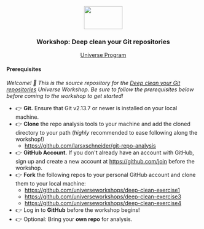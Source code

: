 <p align="center">
  <img src="https://user-images.githubusercontent.com/3791941/31036931-072760fe-a534-11e7-8cd7-0565bdc2727c.png" width="100" height="60">

  <h3 align="center">Workshop: Deep clean your Git repositories<br></h3>

  <p align="center">
    <a href="https://githubuniverse.com/">Universe Program</a>
  </p>
</p>

#### Prerequisites

_Welcome! :wave: This is the source repository for the [Deep clean your Git repositories](https://githubuniverse.com/workshops/#deep-clean-your-git-repositories) Universe Workshop. Be sure to follow the prerequisites below before coming to the workshop to get started!_

- :point_right: **Git.** Ensure that Git v2.13.7 or newer is installed on your local machine.
- :point_right: **Clone** the repo analysis tools to your machine and add the cloned directory to your path (*highly* recommended to ease following along the workshop!) 
  - https://github.com/larsxschneider/git-repo-analysis
- :point_right: **GitHub Account.** If you don't already have an account with GitHub, sign up and create a new account at https://github.com/join before the workshop.
- :point_right: **Fork** the following repos to your personal GitHub account and clone them to your local machine:
  - https://github.com/universeworkshops/deep-clean-exercise1
  - https://github.com/universeworkshops/deep-clean-exercise3
  - https://github.com/universeworkshops/deep-clean-exercise4
- :point_right: Log in to **GitHub** before the workshop begins!
- :point_right: Optional: Bring your **own repo** for analysis.
